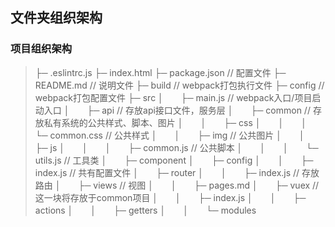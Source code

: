 ## 文件夹组织架构

### 项目组织架构
>├─ .eslintrc.js
>├─ index.html
>├─ package.json // 配置文件
>├─ README.md // 说明文件
>├─ build // webpack打包执行文件
>├─ config // webpack打包配置文件
>├─ src
>│　　├─ main.js // webpack入口/项目启动入口
>│　　├─ api // 存放api接口文件，服务层
>│　　├─ common // 存放私有系统的公共样式、脚本、图片
>│　　│　　├─ css
>│　　│　　│　　└─ common.css // 公共样式
>│　　│　　├─ img // 公共图片
>│　　│　　├─ js
>│　　│　　│　　├─ common.js // 公共脚本
>│　　│　　│　　└─ utils.js // 工具类
>│　　├─ component
>│　　├─ config
>│　　│　　├─ index.js // 共有配置文件
>│　　├─ router
>│　　│　　├─ index.js // 存放路由
>│　　├─ views // 视图
>│　　│　　├─ pages.md
>│　　├─ vuex // 这一块将存放于common项目
>│　　│　　├─ index.js
>│　　│　　├─ actions
>│　　│　　├─ getters
>│　　│　　└─ modules
